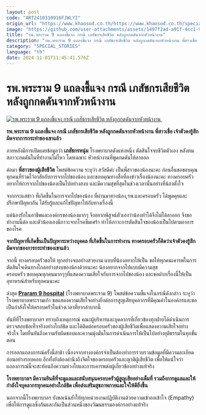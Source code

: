 ```yaml
---
layout: post
code: "ART2410310916FJWLYI"
origin_url: "https://www.khaosod.co.th/https://www.khaosod.co.th/special-stories/news_9483946"
image: "https://github.com/user-attachments/assets/1497f2ad-a91f-4cc1-9b52-6c7916002473"
title: "รพ.พระราม 9 แถลงชี้แจง กรณี เภสัชกรเสียชีวิต หลังถูกกดดันจากหัวหน้างาน"
description: "รพ.พระราม 9 แถลงชี้แจง กรณี เภสัชกรเสียชีวิต หลังถูกกดดันจากหัวหน้างาน พี่สาวเชื่อ เจ้าตัวคงรู้สึกผิดจากของการกระทำของเขาแล้ว"
category: "SPECIAL_STORIES"
language: "th"
date: 2024-11-01T11:45:41.576Z
---
```


# รพ.พระราม 9 แถลงชี้แจง กรณี เภสัชกรเสียชีวิต หลังถูกกดดันจากหัวหน้างาน

[![รพ.พระราม 9 แถลงชี้แจง กรณี เภสัชกรเสียชีวิต หลังถูกกดดันจากหัวหน้างาน ](https://www.khaosod.co.th/wpapp/uploads/2024/10/Praram-9-hospital.jpg "รพ.พระราม 9 แถลงชี้แจง กรณี เภสัชกรเสียชีวิต หลังถูกกดดันจากหัวหน้างาน ")](https://www.khaosod.co.th/wpapp/uploads/2024/10/Praram-9-hospital.jpg)

**รพ.พระราม 9 แถลงชี้แจง กรณี เภสัชกรเสียชีวิต หลังถูกกดดันจากหัวหน้างาน พี่สาวเชื่อ เจ้าตัวคงรู้สึกผิดจากการกระทำของเขาแล้ว**

ภายหลังมีการเปิดเผยข้อมูลว่า **เภสัชกรหนุ่ม** โรงพยาบาลดังแห่งหนึ่ง ตัดสินใจจบชีวิตตัวเอง หลังทนสภาวะกดดันในที่ทำงานไม่ไหว โดยเฉพาะ หัวหน้างานที่พูดกดดันให้ลาออก

ต่อมา **พี่สาวของผู้เสียชีวิต** โพสต์ข้อความ ระบุว่า สวัสดีค่ะ เป็นพี่สาวของน้องนะคะ ก่อนอื่นขอขอบคุณทุกคนที่ร่วมไว้อาลัยกับการจากไปของน้อง และขอบคุณทางสื่อที่ลงข่าวเรื่องน้องนะคะ ทางครอบครัวอยากให้การจากไปของน้องเป็นไปอย่างสงบ และมีความสุขที่สุดในช่วงเวลานั้นอย่างที่น้องตั้งใจ

จากกระแสข่าว ที่เกิดขึ้นในการจากไปของน้อง ที่ผ่านมาทางน้อง,รพ.และครอบครัว ได้พูดคุยและปรึกษาปัญหากัน ได้รับรู้และแก้ไขปัญหาให้กับทางเรื่องนี้

แต่น้องรักในอาชีพและองค์กรของน้องมากๆ จึงอยากพิสูจน์ตัวเองว่าน้องทำได้จึงไม่ได้ลาออก จึงขอทำงานนี้ต่อ และตัวน้องเองมีภาวะจากโรคซึมเศร้า ทำให้ภาวะการตัดสินใจของน้องเป็นไปตามอาการของโรค

**จากปัญหาที่เกิดขึ้นเป็นปัญหาระหว่างบุคคล ที่เกิดขึ้นในการทำงาน ทางครอบครัวก็คิดว่าเจ้าตัวคงรู้สึกผิดจากของการกระทำของเขาแล้ว**

จากนี้ ทางครอบครัวขอให้ ทุกอย่างจบอย่างสวยงาม แบบที่น้องอยากให้เป็น ขอให้ทุกคนเคารพในการตัดสินใจเดินทางไกลอย่างสงบของน้องด้วยนะคะ น้องอยากจากไปแบบมีความสุข  
ครอบครัว ขอบคุณทุกคนมากๆๆที่แสดงความเสียใจกับการจากไปของน้อง และขอฝากเรื่องนี้ให้เป็นอุทาหรณ์สำหรับทุกคนนะคะ

ล่าสุด **[Praram 9 hospital](https://www.facebook.com/praram9Hospital?__cft__[0]=AZVIsAyd_IjO3Ai7iZhWM94LO4bqszo4543fv1NiVfaM8tP9Gp9h7turULV6zCZ6DmSehpwZMdvjfPa6MBiJ1pYsbVw9Ux-z0Y-m1JrhDwpavVXoAeflyMBDSPdeaUKvuT0xQJdHPtiE0oKTyua-nFJSvqkWf7nNjnuSxH4UDmhW7Q&__tn__=-UC*F)** (โรงพยาบาลพระราม 9) โพสต์ข้อความชี้แจงในกรณีดังกล่าว ระบุว่า โรงพยาบาลพระรามเก้า ขอแสดงความเสียใจอย่างยิ่งต่อการสูญเสียบุคลากรที่มีคุณค่าในองค์กรและขอเป็นกำลังใจให้ครอบครัวในช่วงเวลาที่ยากลำบากนี้

ทันทีที่โรงพยาบาลฯ ทราบถึงเหตุการณ์ คณะผู้บริหารและบุคลากรที่เกี่ยวข้องทุกฝ่ายได้ดำเนินการตรวจสอบข้อเท็จจริงอย่างใกล้ชิด และได้ติดต่อครอบครัวของผู้เสียชีวิตเพื่อแสดงความเสียใจอย่างจริงใจ โดยยืนยันถึงความรับผิดชอบและความมุ่งมั่นในการดำเนินการให้เป็นไปอย่างยุติธรรมในทุกขั้นตอน

การออกแถลงการณ์ครั้งนี้ล่าช้า เนื่องจากทางองค์กรจำเป็นต้องทำการรวบรวมข้อมูลที่มีความละเอียดอ่อนอย่างรอบคอบ อีกทั้งยังต้องคำนึงถึงจิตใจของครอบครัวและญาติผู้เสียชีวิต เพื่อให้แน่ใจว่าแถลงการณ์นี้จะสะท้อนถึงความห่วงใยและการเคารพต่อผู้เกี่ยวข้องอย่างแท้จริง

**โรงพยาบาลฯ มีความยินดีที่จะดูแลและสนับสนุนครอบครัวผู้สูญเสียอย่างเต็มที่ รวมถึงการดูแลและให้กำลังใจบุคลากรทุกคนอย่างใกล้ชิด เพื่อส่งเสริมสุขภาพกายและใจให้ดียิ่งขึ้น**

นอกจากนี้โรงพยาบาลฯ ยังขอเน้นย้ำให้ทุกหน่วยงานปฏิบัติงานด้วยความเข้าอกเข้าใจ (Empathy) เพื่อให้การดูแลซึ่งกันและกันเป็นส่วนหนึ่งของวัฒนธรรมองค์กรอย่างแท้จริง

